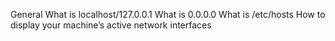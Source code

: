 General
What is localhost/127.0.0.1
What is 0.0.0.0
What is /etc/hosts
How to display your machine’s active network interfaces